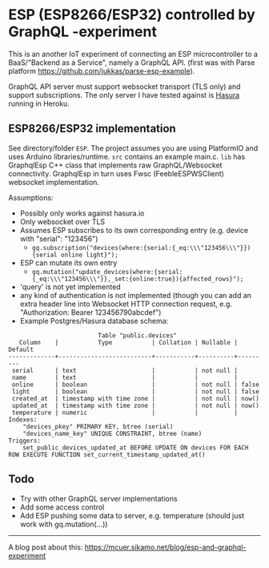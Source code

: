 # ESP (ESP8266/ESP32) controlled by GraphQL -experiment

This is an another IoT experiment of connecting an ESP microcontroller to a BaaS/"Backend as a Service",
namely a GraphQL API. (first was with Parse platform https://github.com/jukkas/parse-esp-example).

GraphQL API server must support websocket transport (TLS only) and support subscriptions. The only server
I have tested against is [Hasura](https://hasura.io/) running in Heroku.

## ESP8266/ESP32 implementation

See directory/folder `ESP`. The project assumes you are using PlatformIO and uses Arduino libraries/runtime.
`src` contains an example main.c. `lib` has GraphqlEsp C++ class that implements raw GraphQL/Websocket connectivity.
GraphqlEsp in turn uses Fwsc (FeebleESPWSClient) websocket implementation.

Assumptions:

- Possibly only works against hasura.io
- Only websocket over TLS
- Assumes ESP subscribes to its own corresponding entry (e.g. device with "serial": "123456")
  - `gq.subscription("devices(where:{serial:{_eq:\\\"123456\\\"}}){serial online light}");`
- ESP can mutate its own entry
  - `gq.mutation("update_devices(where:{serial:{_eq:\\\"123456\\\"}},_set:{online:true}){affected_rows}");`
- 'query' is not yet implemented
- any kind of authentication is not implemented (though you can add an extra header line into
  Websocket HTTP connection request, e.g. "Authorization: Bearer 123456790abcdef")
- Example Postgres/Hasura database schema:
```
                         Table "public.devices"
   Column    |           Type           | Collation | Nullable | Default 
-------------+--------------------------+-----------+----------+---------
 serial      | text                     |           | not null | 
 name        | text                     |           |          | 
 online      | boolean                  |           | not null | false
 light       | boolean                  |           | not null | false
 created_at  | timestamp with time zone |           | not null | now()
 updated_at  | timestamp with time zone |           | not null | now()
 temperature | numeric                  |           |          | 
Indexes:
    "devices_pkey" PRIMARY KEY, btree (serial)
    "devices_name_key" UNIQUE CONSTRAINT, btree (name)
Triggers:
    set_public_devices_updated_at BEFORE UPDATE ON devices FOR EACH ROW EXECUTE FUNCTION set_current_timestamp_updated_at()
```

## Todo
- Try with other GraphQL server implementations
- Add some access control
- Add ESP pushing some data to server, e.g. temperature (should just work with gq.mutation(...))

- - -
A blog post about this: https://mcuer.sikamo.net/blog/esp-and-graphql-experiment
